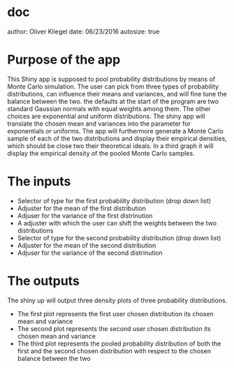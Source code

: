 doc
========================================================
author: Oliver Kliegel
date: 06/23/2016
autosize: true

Purpose of the app
========================================================

This Shiny app is supposed to pool probability distributions by means of Monte Carlo simulation. The user can pick from three types of probability distributions, can influence their means and variances, and will fine tune the balance between the two. the defaults at the start of the program are two standard Gaussian normals with equal weights among them. The other choices are exponential and uniform distributions. The shiny app will translate the chosen mean and variances into the parameter for exponentials or uniforms. The app will furthermore generate a Monte Carlo sample of each of the two distributions and display their empirical densities, which should be close two their theoretical ideals. In a third graph it will display the empirical density of the pooled Monte Carlo samples. 



The inputs
========================================================

- Selector of type for the first probability distribution (drop down list)
- Adjuster for the mean of the first distribution
- Adjuser for the variance of the first distrinution
- A adjuster with which the user can shift the weights between the two distributions
- Selector of type for the second probability distribution (drop down list)
- Adjuster for the mean of the second distribution
- Adjuser for the variance of the second distrinution

The outputs
========================================================

The shiny up will output three density plots of three probability distributions.
- The first plot represents the first user chosen distribution its chosen mean and variance
- The second plot represents the second user chosen distribution its chosen mean and variance
- The third plot represents the pooled probability distribution of both the first and the second chosen distribution with respect to the chosen balance between the two
